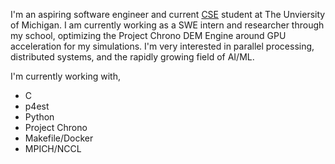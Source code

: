 I'm an aspiring software engineer and current [CSE](https://cse.engin.umich.edu/academics/undergraduate/programs/computer-science-eng/) student at The Unviersity of Michigan. I am currently working as a SWE intern and researcher through my school, optimizing the Project Chrono DEM Engine around GPU acceleration for my simulations.  I'm very interested in parallel processing, distributed systems, and the rapidly growing field of AI/ML.

I'm currently working with,

-   C
-   p4est
-   Python
-   Project Chrono
-   Makefile/Docker
-   MPICH/NCCL
